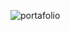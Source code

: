 ![portafolio](https://github.com/Juan-Sebastian-Rios-Martinez/juan-sebastian-rios-martinez/assets/47394043/b39db2e5-310c-4409-90bc-dff5789958d8)

